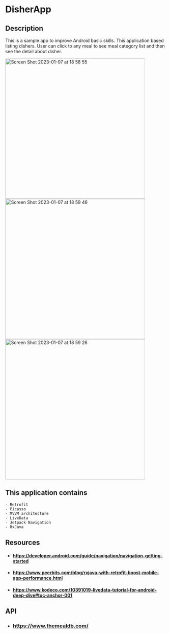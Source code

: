 # DisherApp

## Description

This is a sample app to improve Android basic skills.
This application based listing dishers. User can click to any meal to see meal category list and then see the detail about disher.

<img width="439" alt="Screen Shot 2023-01-07 at 18 58 55" src="https://user-images.githubusercontent.com/109312197/211159808-bf278b7f-3ab6-4afd-9e4d-dc195f276d50.png">
<img width="439" alt="Screen Shot 2023-01-07 at 18 59 46" src="https://user-images.githubusercontent.com/109312197/211159838-821839bb-d50d-46a8-be1b-1a3e102be77f.png">
<img width="439" alt="Screen Shot 2023-01-07 at 18 59 26" src="https://user-images.githubusercontent.com/109312197/211159841-ebf7e891-0f67-4189-9c2a-1ea784db71ee.png">



## This application contains
    - Retrofit
    - Picasso
    - MVVM architecture
    - LiveData
    - Jetpack Navigation
    - RxJava


## Resources

- #### https://developer.android.com/guide/navigation/navigation-getting-started
- #### https://www.peerbits.com/blog/rxjava-with-retrofit-boost-mobile-app-performance.html
- #### https://www.kodeco.com/10391019-livedata-tutorial-for-android-deep-dive#toc-anchor-001


## API
- ### https://www.themealdb.com/
